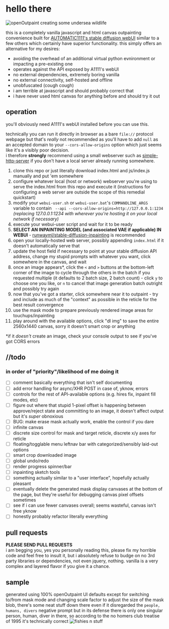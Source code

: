 # hello there

![openOutpaint creating some undersea wildlife](docs/01-demo.gif)

this is a completely vanilla javascript and html canvas outpainting convenience built for [AUTOMATIC1111's stable diffusion webUI](https://github.com/AUTOMATIC1111/stable-diffusion-webui) similar to a few others which certainly have superior functionality.  this simply offers an alternative for my desires:
 - avoiding the overhead of an additional virtual python evnironment or impacting a pre-existing one
 - operates against the API exposed by A1111's webUI
 - no external dependencies, extremely boring vanilla
 - no external connectivity, self-hosted and offline
 - unobfuscated (cough cough)
 - <a name="terrible"></a>i am terrible at javascript and should probably correct that
 - i have never used html canvas for anything before and should try it out

 ## operation
 you'll obviously need A1111's webUI installed before you can use this.  

 technically you can run it directly in browser as a bare `file://` protocol webpage but that's _really_ not recommended as you'll have to add `null` as an accepted domain to your `--cors-allow-origins` option which just seems like it's a visibly poor decision.  
 i therefore **strongly** recommend using a small webserver such as [simple-http-server](https://github.com/TheWaWaR/simple-http-server) if you don't have a local server already running somewhere.

 1. clone this repo or just literally download index.html and js/index.js manually and put 'em somewhere
 2. configure whatever local (host or network) webserver you're using to serve the index.html from this repo and execute it (instructions for configuring a web server are outside the scope of this remedial quickstart)
 3. modify your `webui-user.sh` or `webui-user.bat`'s `COMMANDLINE_ARGS` variable to contain ` --api --cors-allow-origins=http://127.0.0.1:1234` *(replacing 127.0.0.1:1234 with wherever you're hosting it on your local network if necessary)*
 4. execute your webui-user script and wait for it to be ready
 5. **SELECT AN INPAINTING MODEL (and associated VAE if applicable) IN WEBUI** - [runwayml/stable-diffusion-inpainting](https://huggingface.co/runwayml/stable-diffusion-inpainting) is recommended
 6. open your locally-hosted web server, possibly appending `index.html` if it doesn't automatically serve that
 7. update the host field if necessary to point at your stable diffusion API address, change my stupid prompts with whatever you want, click somewhere in the canvas, and wait
 8. once an image appears*, click the `<` and `>` buttons at the bottom-left corner of the image to cycle through the others in the batch if you requested multiple (it defaults to 2 batch size, 2 batch count) - click `y` to choose one you like, or `n` to cancel that image generation batch outright and possibly try again
 9. now that you've got a starter, click somewhere near it to outpaint - try and include as much of the "context" as possible in the reticle for the best result convergence
 10. use the mask mode to prepare previously rendered image areas for touchups/inpainting
11. play around with the available options, click "dl img" to save the entire 2560x1440 canvas, sorry it doesn't smart crop or anything  

*if it _doesn't_ create an image, check your console output to see if you've got CORS errors 

## //todo
### in order of "priority"/likelihood of me doing it
- [ ] comment basically everything that isn't self documenting
- [ ] add error handling for async/XHR POST in case of, yknow, errors
- [ ] controls for the rest of API-available options (e.g. hires fix, inpaint fill modes, etc)
- [ ] figure out where that stupid 1-pixel offset is happening between approve/reject state and committing to an image, it doesn't affect output but it's _super_ obnoxious  
- [ ] BUG: make erase mask actually work, enable the control if you dare
- [ ] infinite canvas
- [ ] discrete size control for mask and target reticle, discrete x/y axes for reticle
- [ ] floating/togglable menu leftnav bar with categorized/sensibly laid-out options
- [ ] smart crop downloaded image
- [ ] global undo/redo
- [ ] render progress spinner/bar
- [ ] inpainting sketch tools
- [ ] something actually similar to a "user interface", hopefully actually pleasant
- [ ] eventually delete the generated mask display canvases at the bottom of the page, but they're useful for debugging canvas pixel offsets sometimes
- [ ] see if i can use fewer canvases overall; seems wasteful, canvas isn't free yknow
- [ ] honestly probably refactor literally everything

## pull requests
**PLEASE SEND PULL REQUESTS**  
i am begging you, yes you personally reading this, please fix my horrible code and feel free to insult it, but i absolutely refuse to budge on no 3rd party libraries or dependencies, not even jquery, nothing.  vanilla is a very complex and layered flavor if you give it a chance.

## sample 
generated using 100% openOutpaint UI defaults except for switching to/from mask mode and changing scale factor to adjust the size of the mask blob, there's some neat stuff down there even if it disregarded the `people, humans, divers` negative prompt but in its defense there is only one singular person, human, diver in there, so according to the no homers club treatise of 1995 it's technically correct
![fishies n stuff](docs/02-sample.png)